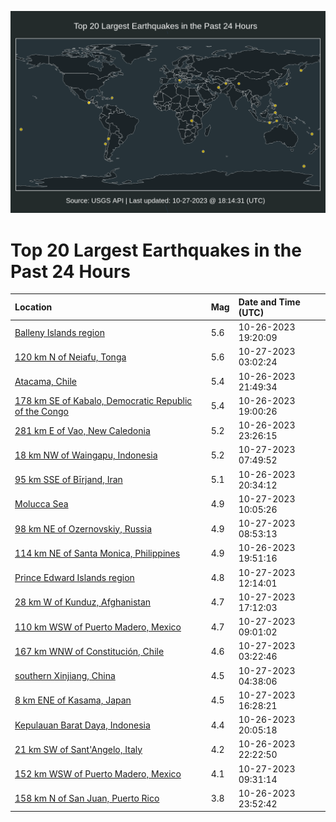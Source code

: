 ![Map](./map.png)

# Top 20 Largest Earthquakes in the Past 24 Hours

| Location | Mag | Date and Time (UTC) |
|:---|:---|:---|
| [Balleny Islands region](https://earthquake.usgs.gov/earthquakes/eventpage/us7000l6lr) | 5.6 | 10-26-2023 19:20:09 |
| [120 km N of Neiafu, Tonga](https://earthquake.usgs.gov/earthquakes/eventpage/us7000l6qk) | 5.6 | 10-27-2023 03:02:24 |
| [Atacama, Chile](https://earthquake.usgs.gov/earthquakes/eventpage/us7000l6nl) | 5.4 | 10-26-2023 21:49:34 |
| [178 km SE of Kabalo, Democratic Republic of the Congo](https://earthquake.usgs.gov/earthquakes/eventpage/us7000l6lk) | 5.4 | 10-26-2023 19:00:26 |
| [281 km E of Vao, New Caledonia](https://earthquake.usgs.gov/earthquakes/eventpage/us7000l6pl) | 5.2 | 10-26-2023 23:26:15 |
| [18 km NW of Waingapu, Indonesia](https://earthquake.usgs.gov/earthquakes/eventpage/us7000l6s8) | 5.2 | 10-27-2023 07:49:52 |
| [95 km SSE of Bīrjand, Iran](https://earthquake.usgs.gov/earthquakes/eventpage/us7000l6my) | 5.1 | 10-26-2023 20:34:12 |
| [Molucca Sea](https://earthquake.usgs.gov/earthquakes/eventpage/us7000l6td) | 4.9 | 10-27-2023 10:05:26 |
| [98 km NE of Ozernovskiy, Russia](https://earthquake.usgs.gov/earthquakes/eventpage/us7000l6sy) | 4.9 | 10-27-2023 08:53:13 |
| [114 km NE of Santa Monica, Philippines](https://earthquake.usgs.gov/earthquakes/eventpage/us7000l6m3) | 4.9 | 10-26-2023 19:51:16 |
| [Prince Edward Islands region](https://earthquake.usgs.gov/earthquakes/eventpage/us7000l6u9) | 4.8 | 10-27-2023 12:14:01 |
| [28 km W of Kunduz, Afghanistan](https://earthquake.usgs.gov/earthquakes/eventpage/us7000l6xp) | 4.7 | 10-27-2023 17:12:03 |
| [110 km WSW of Puerto Madero, Mexico](https://earthquake.usgs.gov/earthquakes/eventpage/us7000l6t0) | 4.7 | 10-27-2023 09:01:02 |
| [167 km WNW of Constitución, Chile](https://earthquake.usgs.gov/earthquakes/eventpage/us7000l6qn) | 4.6 | 10-27-2023 03:22:46 |
| [southern Xinjiang, China](https://earthquake.usgs.gov/earthquakes/eventpage/us7000l6qx) | 4.5 | 10-27-2023 04:38:06 |
| [8 km ENE of Kasama, Japan](https://earthquake.usgs.gov/earthquakes/eventpage/us7000l6xg) | 4.5 | 10-27-2023 16:28:21 |
| [Kepulauan Barat Daya, Indonesia](https://earthquake.usgs.gov/earthquakes/eventpage/us7000l6mr) | 4.4 | 10-26-2023 20:05:18 |
| [21 km SW of Sant'Angelo, Italy](https://earthquake.usgs.gov/earthquakes/eventpage/us7000l6p1) | 4.2 | 10-26-2023 22:22:50 |
| [152 km WSW of Puerto Madero, Mexico](https://earthquake.usgs.gov/earthquakes/eventpage/us7000l6t6) | 4.1 | 10-27-2023 09:31:14 |
| [158 km N of San Juan, Puerto Rico](https://earthquake.usgs.gov/earthquakes/eventpage/pr2023299001) | 3.8 | 10-26-2023 23:52:42 |
